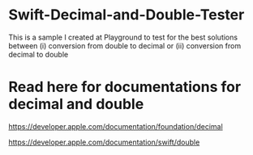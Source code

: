 # Swift-Decimal-and-Double-Tester
This is a sample I created at Playground to test for the best solutions between (i) conversion from double to decimal or (ii) conversion from decimal to double 

# Read here for documentations for decimal and double

https://developer.apple.com/documentation/foundation/decimal

https://developer.apple.com/documentation/swift/double


